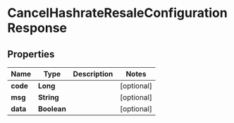 

# CancelHashrateResaleConfigurationResponse


## Properties

| Name | Type | Description | Notes |
|------------ | ------------- | ------------- | -------------|
|**code** | **Long** |  |  [optional] |
|**msg** | **String** |  |  [optional] |
|**data** | **Boolean** |  |  [optional] |



